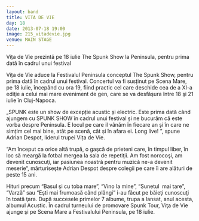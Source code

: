 ```yaml
---
layout: band
title: VITA DE VIE
day: 18
date: 2013-07-18 19:00
image: 215_vitadevie.jpg
venue: MAIN STAGE
---
```


Vița de Vie prezintă pe 18 iulie The Spunk Show la Peninsula, pentru prima dată în cadrul unui festival


Vița de Vie aduce la Festivalul Peninsula conceptul The Spunk Show, pentru prima dată în cadrul unui festival. Concertul va fi susținut pe Scena Mare, pe 18 iulie, începând cu ora 19, fiind practic cel care deschide cea de a XI-a ediţie a celui mai mare eveniment de gen, care se va desfăşura între 18 şi 21 iulie în Cluj-Napoca. 


„SPUNK este un show de excepție acustic și electric. Este prima dată când ajungem cu SPUNK SHOW în cadrul unui festival și ne bucurăm că este vorba despre Peninsula. E locul pe care il vânăm în fiecare an și în care ne simțim cel mai bine, atât pe scenă, cât și în afara ei. Long live! ”, spune Adrian Despot, liderul trupei Vița de Vie.


“Am început ca orice altă trupă, o gaşcă de prieteni care, în timpul liber, în loc să meargă la fotbal mergea la sala de repetiţii. Am fost norocoşi, am devenit cunoscuţi, iar pasiunea noastră pentru muzică ne-a devenit meserie“, mărturiseşte Adrian Despot despre colegii pe care îi are alături de peste 15 ani. 


Hituri precum “Basul şi cu toba mare”, “Vino la mine”, “Sunetul  mai tare”, “Varză” sau “Eşti mai frumoasă când plângi” i-au făcut pe băieţi cunoscuţi în toată ţara. După succesele primelor 7 albume, trupa a lansat, anul acesta, albumul Acustic. În cadrul turneului de promovare Spunk Tour, Viţa de Vie ajunge şi pe Scena Mare a Festivalului Peninsula, pe 18 iulie.

